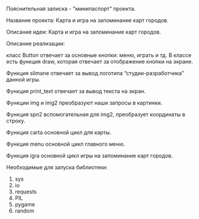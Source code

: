 Пояснительная записка - "минипаспорт" проекта.

Название проекта: Карта и игра на запоминание карт городов.

Описание идеи: Карта и игра на запоминание карт городов.

Описание реализации: 

класс Button отвечает за основные кнопки: меню, играть и тд. В классе есть функция draw, которая отвечает за отображение кнопки на экране.

Функция slimane отвечает за вывод логотипа “студии-разработчика” данной игры.

Функция print_text отвечает за вывод текста на экран.

Функции img и img2 преобразуют наши запросы в картинки.

Функция spn2 вспомогательная для img2, преобразует координаты в строку.

Функция carta основной цикл для карты.

Функция menu основной цикл главного меню.

Функция igra основной цикл игры на запоминание карт городов.


Необходимые для запуска библиотеки:

1.	sys
2.	io
3.	requests
4.	PIL
5.	pygame
6.	random
